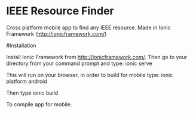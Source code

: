 # IEEE Resource Finder

Cross platform mobile app to find any IEEE resource. Made in Ionic Framework (http://ionicframework.com/)

#Installation

Install Ionic Framework from http://ionicframework.com/.
Then go to your directory from your command prompt and type: ionic serve

This will run on your browser, in order to build for mobile type: ionic platform android 

Then type ionic build

To compile app for mobile.
